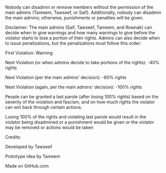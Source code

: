 Nobody can disadmin or remove members without the permission of the main admins (Tameem, Tawseef, or Saif). Additionally, nobody can disadmin the main admins; otherwise, punishments or penalties will be given.

Disclaimer: The main admins (Saif, Tawseef, Tameem, and Rownak) can decide when to give warnings and how many warnings to give before the violator starts to lose a portion of their rights. Admins can also decide when to issue penalizations, but the penalizations must follow this order:

First Violation: Warning

Next Violation (or when admins decide to take portions of the rights): -40% rights

Next Violation (per the main admins' decision): -60% rights

Next Violation (again, per the main admins' decision): -100% rights

People can be granted a last parole (after losing 100% rights) based on the severity of the violation and fascism, and on how much rights the violator can win back through certain actions.

Losing 100% of the rights and violating last parole would result in the violator being disadmined or a punishment would be given or the violator may be removed or actions would be taken

Credits:

Developed by Tawseef 

Prototype idea by Tameem

Made on GitHub.com
